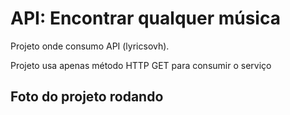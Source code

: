 # API: Encontrar qualquer música

Projeto onde consumo API (lyricsovh).

Projeto usa apenas método HTTP GET para consumir o serviço

## Foto do projeto rodando




